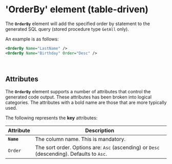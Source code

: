 ﻿# 'OrderBy' element (table-driven)

The **`OrderBy`** element will add the specified order by statement to the generated SQL query (stored procedure type `GetAll` only).

An example is as follows:

```xml
<OrderBy Name="LastName" />
<OrderBy Name="Birthday" Order="Desc" />
```

<br>

## Attributes

The **`OrderBy`** element supports a number of attributes that control the generated code output. These attributes has been broken into logical categories. The attributes with a bold name are those that are more typically used.

The following represents the **key** attributes: 

Attribute | Description
-|-
**`Name`** | The column name. This is mandatory.
`Order` | The sort order. Options are: `Asc` (ascending) or `Desc` (descending). Defaults to `Asc`.